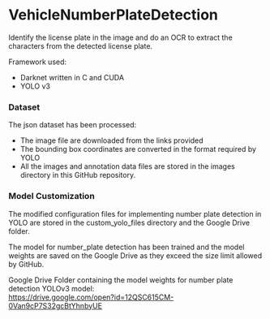 # VehicleNumberPlateDetection

Identify the license plate in the image and do an OCR to extract the characters from the detected license plate.

Framework used:   
* Darknet written in C and CUDA
* YOLO v3

### Dataset
The json dataset has been processed:   
* The image file are downloaded from the links provided
* The bounding box coordinates are converted in the format required by YOLO
* All the images and annotation data files are stored in the images directory in this GitHub repository.

### Model Customization
The modified configuration files for implementing number plate detection in YOLO are stored in the custom_yolo_files directory and the Google Drive folder.    

The model for number_plate detection has been trained and the model weights are saved on the Google Drive as they exceed the size limit allowed by GitHub.   

Google Drive Folder containing the model weights for number plate detection YOLOv3 model:   
https://drive.google.com/open?id=12QSC615CM-0Van9cP7S32gcBtYhnbyUE
